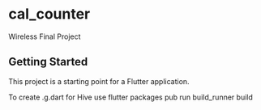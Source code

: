 # cal_counter

Wireless Final Project

## Getting Started

This project is a starting point for a Flutter application.

To create .g.dart for Hive
use flutter packages pub run build_runner build
